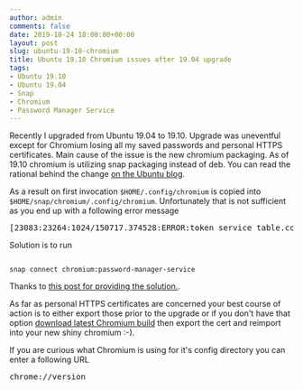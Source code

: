 ```yaml
---
author: admin
comments: false
date: 2019-10-24 18:00:00+00:00
layout: post
slug: ubuntu-19-10-chromium
title: Ubuntu 19.10 Chromium issues after 19.04 upgrade 
tags:
- Ubuntu 19.10
- Ubuntu 19.04
- Snap
- Chromium
- Password Manager Service
---
```


Recently I upgraded from Ubuntu 19.04 to 19.10. Upgrade was uneventful except for Chromium losing all my
saved passwords and personal HTTPS certificates. Main cause of the issue is the new chromium packaging. As of 19.10
chromium is utilizing snap packaging instead of deb. You can read the rational behind the change 
[on the Ubuntu blog](https://ubuntu.com/blog/chromium-in-ubuntu-deb-to-snap-transition). 

As a result on first invocation `$HOME/.config/chromium` is copied into `$HOME/snap/chromium/.config/chromium`. 
Unfortunately that is not sufficient as you end up with a following error message

<pre>
[23083:23264:1024/150717.374528:ERROR:token_service_table.cc(140)] Failed to decrypt token for service AccountId-19854958475897323
</pre>

Solution is to run 

<code>
snap connect chromium:password-manager-service
</code>

Thanks to [this post for providing the solution.](https://discourse.ubuntu.com/t/call-for-testing-chromium-browser-deb-to-snap-transition/11179/164).

As far as personal HTTPS certificates are concerned your best course of action is to either export those prior to the
upgrade or if you don't have that option [download latest Chromium build](https://www.chromium.org/getting-involved/download-chromium) then export the cert and reimport into your new shiny chromium :-).

If you are curious what Chromium is using for it's config directory you can enter a following URL

<pre>
chrome://version
</pre>
